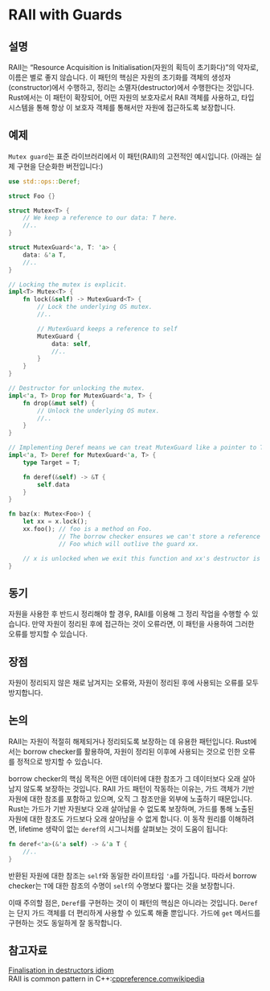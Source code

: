 # RAII with Guards

## 설명
RAII는 “Resource Acquisition is Initialisation(자원의 획득이 초기화다)”의 약자로, 이름은 별로 좋지 않습니다. 이 패턴의 핵심은 자원의 초기화를 객체의 생성자(constructor)에서 수행하고, 정리는 소멸자(destructor)에서 수행한다는 것입니다. Rust에서는 이 패턴이 확장되어, 어떤 자원의 보호자로서 RAII 객체를 사용하고, 타입 시스템을 통해 항상 이 보호자 객체를 통해서만 자원에 접근하도록 보장합니다.

## 예제
`Mutex guard`는 표준 라이브러리에서 이 패턴(RAII)의 고전적인 예시입니다. (아래는 실제 구현을 단순화한 버전입니다:)

```rust
use std::ops::Deref;

struct Foo {}

struct Mutex<T> {
    // We keep a reference to our data: T here.
    //..
}

struct MutexGuard<'a, T: 'a> {
    data: &'a T,
    //..
}

// Locking the mutex is explicit.
impl<T> Mutex<T> {
    fn lock(&self) -> MutexGuard<T> {
        // Lock the underlying OS mutex.
        //..

        // MutexGuard keeps a reference to self
        MutexGuard {
            data: self,
            //..
        }
    }
}

// Destructor for unlocking the mutex.
impl<'a, T> Drop for MutexGuard<'a, T> {
    fn drop(&mut self) {
        // Unlock the underlying OS mutex.
        //..
    }
}

// Implementing Deref means we can treat MutexGuard like a pointer to T.
impl<'a, T> Deref for MutexGuard<'a, T> {
    type Target = T;

    fn deref(&self) -> &T {
        self.data
    }
}

fn baz(x: Mutex<Foo>) {
    let xx = x.lock();
    xx.foo(); // foo is a method on Foo.
              // The borrow checker ensures we can't store a reference to the underlying
              // Foo which will outlive the guard xx.

    // x is unlocked when we exit this function and xx's destructor is executed.
}
```

## 동기
자원을 사용한 후 반드시 정리해야 할 경우, RAII를 이용해 그 정리 작업을 수행할 수 있습니다. 만약 자원이 정리된 후에 접근하는 것이 오류라면, 이 패턴을 사용하여 그러한 오류를 방지할 수 있습니다.

## 장점
자원이 정리되지 않은 채로 남겨지는 오류와, 자원이 정리된 후에 사용되는 오류를 모두 방지합니다.

## 논의
RAII는 자원이 적절히 해제되거나 정리되도록 보장하는 데 유용한 패턴입니다. Rust에서는 borrow checker를 활용하여, 자원이 정리된 이후에 사용되는 것으로 인한 오류를 정적으로 방지할 수 있습니다.

borrow checker의 핵심 목적은 어떤 데이터에 대한 참조가 그 데이터보다 오래 살아남지 않도록 보장하는 것입니다. RAII 가드 패턴이 작동하는 이유는, 가드 객체가 기반 자원에 대한 참조를 포함하고 있으며, 오직 그 참조만을 외부에 노출하기 때문입니다. Rust는 가드가 기반 자원보다 오래 살아남을 수 없도록 보장하며, 가드를 통해 노출된 자원에 대한 참조도 가드보다 오래 살아남을 수 없게 합니다. 이 동작 원리를 이해하려면, lifetime 생략이 없는 `deref`의 시그니처를 살펴보는 것이 도움이 됩니다:
```rust
fn deref<'a>(&'a self) -> &'a T {
    //..
}
```
반환된 자원에 대한 참조는 `self`와 동일한 라이프타임 `'a`를 가집니다. 따라서 borrow checker는 `T`에 대한 참조의 수명이 `self`의 수명보다 짧다는 것을 보장합니다.

이때 주의할 점은, `Deref`를 구현하는 것이 이 패턴의 핵심은 아니라는 것입니다. `Deref`는 단지 가드 객체를 더 편리하게 사용할 수 있도록 해줄 뿐입니다. 가드에 `get` 메서드를 구현하는 것도 동일하게 잘 동작합니다.


## 참고자료
[Finalisation in destructors idiom](https://rust-unofficial.github.io/patterns/idioms/dtor-finally.html)  
RAII is common pattern in C++:[cppreference.com](http://en.cppreference.com/w/cpp/language/raii)[wikipedia](https://en.wikipedia.org/wiki/Resource_Acquisition_Is_Initialization)
